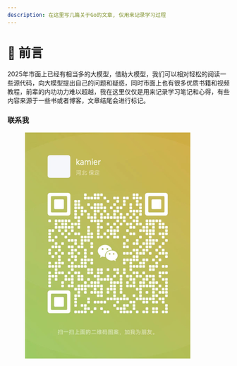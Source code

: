 ```yaml
---
description: 在这里写几篇关于Go的文章, 仅用来记录学习过程
---
```


# 🎉 前言

2025年市面上已经有相当多的大模型，借助大模型，我们可以相对轻松的阅读一些源代码，向大模型提出自己的问题和疑惑，同时市面上也有很多优质书籍和视频教程，前辈的内功功力难以超越，我在这里仅仅是用来记录学习笔记和心得，有些内容来源于一些书或者博客，文章结尾会进行标记。

### 联系我

<div align="left"><figure><img src=".gitbook/assets/4e32c085671bb2001180c061f6f1e2f.jpg" alt="" width="375"><figcaption></figcaption></figure></div>

